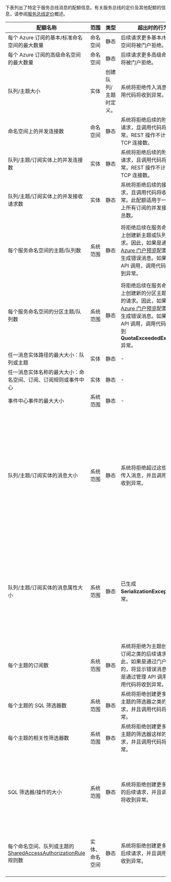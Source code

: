下表列出了特定于服务总线消息的配额信息。有关服务总线的定价及其他配额的信息，请参阅[服务总线定价](https://www.azure.cn/pricing/details/messaging/)概述。

| 配额名称 | 范围 | 类型 | 超出时的行为 | 值 |
| --- | --- | --- | --- | --- |
| 每个 Azure 订阅的基本/标准命名空间的最大数量 |命名空间 |静态 |后续请求更多基本/标准命名空间将被门户拒绝。 |100|
| 每个 Azure 订阅的高级命名空间的最大数量 |命名空间 |静态 |后续请求更多高级命名空间将被门户拒绝。 |10 |
| 队列/主题大小 |实体 |创建队列/主题时定义。 |系统将拒绝传入消息，且调用代码将收到异常。 |1、2、3、4 或 5 GB。<br /><br />如果已启用[分区](../articles/service-bus-messaging/service-bus-partitioning.md)，最大队列/主题大小为 80 GB。 |
| 命名空间上的并发连接数 |命名空间 |静态 |系统将拒绝后续的附加连接请求，且调用代码将收到异常。REST 操作不计入并发 TCP 连接数。 |NetMessaging：1,000<br /><br />AMQP：5,000 |
| 队列/主题/订阅实体上的并发连接数 |实体 |静态 |系统将拒绝后续的附加连接请求，且调用代码将收到异常。REST 操作不计入并发 TCP 连接数。 |受每个命名空间的并发连接限制的约束。 |
| 队列/主题/订阅实体上的并发接收请求数 |实体 |静态 |系统将拒绝后续的接收请求，且调用代码将收到异常。此配额适用于一个主题上所有订阅的并发接收操作总数。 |5,000 |
| 每个服务命名空间的主题/队列数 |系统范围 |静态 |将拒绝后续在服务命名空间上创建新主题或队列的请求。因此，如果是通过 [Azure 门户预览][Azure portal]配置的，将生成错误消息。如果从管理 API 调用，调用代码会接收到异常。 |10,000<br /><br />服务命名空间中的主题和队列总数必须小于或等于 10,000。<br/>这不适用于高级层，因为所有实体都被分区。 |
| 每个服务命名空间的分区主题/队列数 |系统范围 |静态 |将拒绝后续在服务命名空间上创建新的分区主题或队列的请求。因此，如果是通过 [Azure 门户预览][Azure portal]配置的，将生成错误消息。如果从管理 API 调用，调用代码会接收到 **QuotaExceededException** 异常。 |基本层和标准层 - 100<br />高级层 - 1,000<br/><br />每个分区的队列或主题都将计入每个命名空间 10,000 个实体的配额。 |
| 任一消息实体路径的最大大小：队列或主题 |实体 |静态 |- |260 个字符| 
| 任一消息实体名称的最大大小：命名空间、订阅、订阅规则或事件中心 |实体 |静态 |- |50 个字符 | 
| 事件中心事件的最大大小 |系统范围 |静态 |- |256 KB | 
| 队列/主题/订阅实体的消息大小 |系统范围 |静态 |系统将拒绝超过这些配额的传入消息，并且调用代码会收到异常。|最大消息大小：256KB（标准层）。<br /><br />**注意**由于系统开销问题，此限制通常略少。<br /><br />最大标头大小：64KB<br /><br />属性包中的最大标头属性数：**byte/int.MaxValue**<br /><br />属性包中属性的最大大小：没有明确的限制。受最大标头大小限制。| 
| 队列/主题/订阅实体的消息属性大小 |系统范围 |静态 |已生成 **SerializationException** 异常。|每个属性的最大消息属性大小为 32K。所有属性的累计大小不得超过 64K。这适用于 [BrokeredMessage](https://msdn.microsoft.com/zh-cn/library/microsoft.servicebus.messaging.brokeredmessage.aspx) 的整个标头，其中包含用户属性和系统属性（例如，[SequenceNumber](https://msdn.microsoft.com/zh-cn/library/microsoft.servicebus.messaging.brokeredmessage.sequencenumber.aspx)、[Label](https://msdn.microsoft.com/zh-cn/library/microsoft.servicebus.messaging.brokeredmessage.label.aspx)、[MessageId](https://msdn.microsoft.com/zh-cn/library/microsoft.servicebus.messaging.brokeredmessage.messageid.aspx)，等等）。| 
| 每个主题的订阅数 |系统范围 |静态 |系统将拒绝为主题创建附加订阅之类的后续请求。因此，如果是通过门户配置的，将显示错误消息。如果是通过管理 API 调用的，调用代码将收到异常。|2,000 | 
| 每个主题的 SQL 筛选器数|系统范围 |静态 |系统将拒绝创建更多针对该主题的筛选器之类的后续请求，并且调用代码将收到异常。|2,000| 
| 每个主题的相关性筛选器数 |系统范围 |静态 |系统将拒绝创建更多针对该主题的筛选器这样的后续请求，并且调用代码将收到异常。|100,000| 
| SQL 筛选器/操作的大小 |系统范围 |静态 |系统将拒绝创建更多筛选器的后续请求，并且调用代码将收到异常。|筛选器条件字符串的最大长度：1024 (1K)。<br /><br />规则操作字符串的最大长度：1024 (1K)。<br /><br />每个规则操作的最大表达式数：32。| 
| 每个命名空间、队列或主题的 [SharedAccessAuthorizationRule](https://msdn.microsoft.com/zh-cn/library/azure/microsoft.servicebus.messaging.sharedaccessauthorizationrule.aspx) 规则数 |实体、命名空间|静态 |系统将拒绝创建更多规则的后续请求，并且调用代码将收到异常。|最大规则数：12。<br /><br /> 在服务总线命名空间上配置的规则适用于该命名空间中的所有队列和主题。|

[Azure portal]: https://portal.azure.cn

<!---HONumber=Mooncake_0116_2017-->